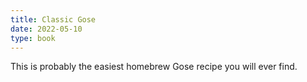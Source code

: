 ```yaml
---
title: Classic Gose
date: 2022-05-10
type: book
---
```


This is probably the easiest homebrew Gose recipe you will ever find.
